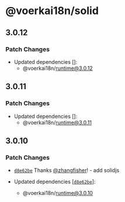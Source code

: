 # @voerkai18n/solid

## 3.0.12

### Patch Changes

- Updated dependencies []:
  - @voerkai18n/runtime@3.0.12

## 3.0.11

### Patch Changes

- Updated dependencies []:
  - @voerkai18n/runtime@3.0.11

## 3.0.10

### Patch Changes

- [`d8e62be`](https://github.com/zhangfisher/voerka-i18n/commit/d8e62be7a05f83f5ef3a21d7fa7f3634183d4f7f) Thanks [@zhangfisher](https://github.com/zhangfisher)! - add solidjs

- Updated dependencies [[`d8e62be`](https://github.com/zhangfisher/voerka-i18n/commit/d8e62be7a05f83f5ef3a21d7fa7f3634183d4f7f)]:
  - @voerkai18n/runtime@3.0.10
